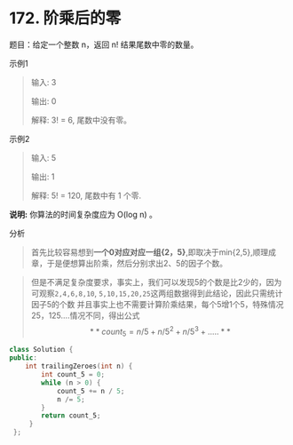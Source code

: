 # 172. 阶乘后的零
题目：给定一个整数 n，返回 n! 结果尾数中零的数量。

示例1 
> 输入: 3
>
>输出: 0
>
>解释: 3! = 6, 尾数中没有零。

示例2
> 输入: 5
> 
>输出: 1
>
>解释: 5! = 120, 尾数中有 1 个零.

**说明:** 你算法的时间复杂度应为 O(log n) 。

分析
> 首先比较容易想到**一个0对应对应一组{2，5}**,即取决于min{2,5},顺理成章，于是便想算出阶乘，然后分别求出2、5的因子个数。


> 但是不满足复杂度要求，事实上，我们可以发现5的个数是比2少的，因为可观察`2,4,6,8,10`, `5,10,15,20,25`这两组数据得到此结论，因此只需统计因子5的个数
> 并且事实上也不需要计算阶乘结果，每个5增1个5，特殊情况25，125....情况不同，得出公式$$**count_5 = n/5+n/5^2+n/5^3+.....**$$

~~~c++
class Solution {
public:
    int trailingZeroes(int n) {
        int count_5 = 0;
        while (n > 0) {
            count_5 += n / 5;
            n /= 5;
        }
        return count_5;
     }
 };
~~~

 